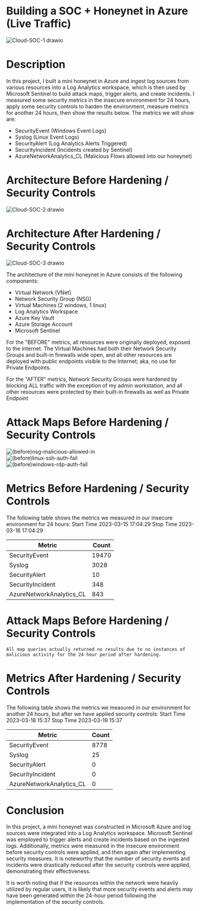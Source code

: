 # Building a SOC + Honeynet in Azure (Live Traffic)
![Cloud-SOC-1 drawio](https://github.com/denika01/Cloud-SOC/assets/152938905/a9be6114-02ea-45e3-9094-3aa922e5a428)

# Description

In this project, I built a mini honeynet in Azure and ingest log sources from various resources into a Log Analytics workspace, which is then used by Microsoft Sentinel to build attack maps, trigger alerts, and create incidents. I measured some security metrics in the insecure environment for 24 hours, apply some security controls to harden the environment, measure metrics for another 24 hours, then show the results below. The metrics we will show are:

- SecurityEvent (Windows Event Logs)
- Syslog (Linux Event Logs)
- SecurityAlert (Log Analytics Alerts Triggered)
- SecurityIncident (Incidents created by Sentinel)
- AzureNetworkAnalytics_CL (Malicious Flows allowed into our honeynet)

# Architecture Before Hardening / Security Controls
![Cloud-SOC-2 drawio](https://github.com/denika01/Cloud-SOC/assets/152938905/d59539ad-592f-405b-86d8-5b789cee6032)

# Architecture After Hardening / Security Controls
![Cloud-SOC-3 drawio](https://github.com/denika01/Cloud-SOC/assets/152938905/1dde1054-a914-4839-b4f1-e8e24e57a6d5)

The architecture of the mini honeynet in Azure consists of the following components:

- Virtual Network (VNet)
- Network Security Group (NSG)
- Virtual Machines (2 windows, 1 linux)
- Log Analytics Workspace
- Azure Key Vault
- Azure Storage Account
- Microsoft Sentinel

For the "BEFORE" metrics, all resources were originally deployed, exposed to the internet. The Virtual Machines had both their Network Security Groups and built-in firewalls wide open, and all other resources are deployed with public endpoints visible to the Internet; aka, no use for Private Endpoints.

For the "AFTER" metrics, Network Security Groups were hardened by blocking ALL traffic with the exception of my admin workstation, and all other resources were protected by their built-in firewalls as well as Private Endpoint

# Attack Maps Before Hardening / Security Controls
![(before)nsg-malicious-allowed-in](https://github.com/denika01/Cloud-SOC/assets/152938905/4cbc8dd5-a092-4144-973c-3805b0357c8d)<br>
![(before)linux-ssh-auth-fail](https://github.com/denika01/Cloud-SOC/assets/152938905/872dce83-970d-47c1-a820-196b99593690)<br>
![(before)windows-rdp-auth-fail](https://github.com/denika01/Cloud-SOC/assets/152938905/b31b09bf-e27b-442e-8359-9fe3746b4dbe)<br>

# Metrics Before Hardening / Security Controls

The following table shows the metrics we measured in our insecure environment for 24 hours:
Start Time 2023-03-15 17:04:29
Stop Time 2023-03-16 17:04:29

| Metric                   | Count
| ------------------------ | -----
| SecurityEvent            | 19470
| Syslog                   | 3028
| SecurityAlert            | 10
| SecurityIncident         | 348
| AzureNetworkAnalytics_CL | 843

# Attack Maps Before Hardening / Security Controls

```All map queries actually returned no results due to no instances of malicious activity for the 24 hour period after hardening.```

# Metrics After Hardening / Security Controls

The following table shows the metrics we measured in our environment for another 24 hours, but after we have applied security controls:
Start Time 2023-03-18 15:37
Stop Time	2023-03-19 15:37

| Metric                   | Count
| ------------------------ | -----
| SecurityEvent            | 8778
| Syslog                   | 25
| SecurityAlert            | 0
| SecurityIncident         | 0
| AzureNetworkAnalytics_CL | 0

# Conclusion

In this project, a mini honeynet was constructed in Microsoft Azure and log sources were integrated into a Log Analytics workspace. Microsoft Sentinel was employed to trigger alerts and create incidents based on the ingested logs. Additionally, metrics were measured in the insecure environment before security controls were applied, and then again after implementing security measures. It is noteworthy that the number of security events and incidents were drastically reduced after the security controls were applied, demonstrating their effectiveness.

It is worth noting that if the resources within the network were heavily utilized by regular users, it is likely that more security events and alerts may have been generated within the 24-hour period following the implementation of the security controls.

